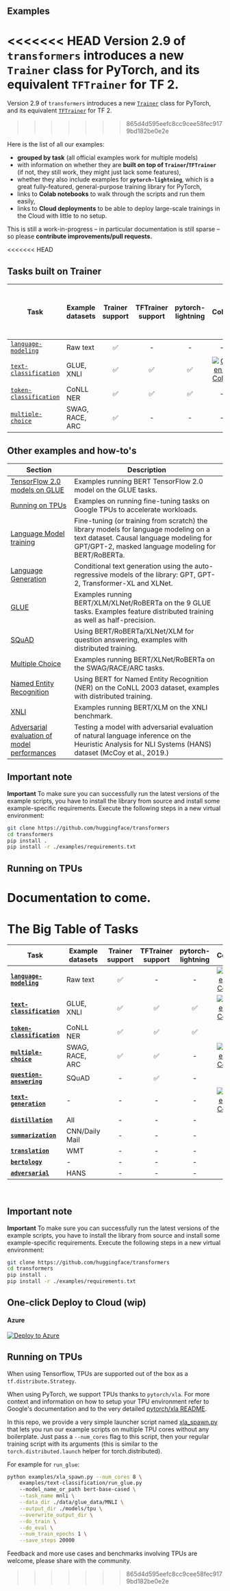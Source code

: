 ## Examples

<<<<<<< HEAD
Version 2.9 of `transformers` introduces a new `Trainer` class for PyTorch, and its equivalent `TFTrainer` for TF 2.
=======
Version 2.9 of `transformers` introduces a new [`Trainer`](https://github.com/huggingface/transformers/blob/master/src/transformers/trainer.py) class for PyTorch, and its equivalent [`TFTrainer`](https://github.com/huggingface/transformers/blob/master/src/transformers/trainer_tf.py) for TF 2.
>>>>>>> 865d4d595eefc8cc9cee58fec9179bd182be0e2e

Here is the list of all our examples:
- **grouped by task** (all official examples work for multiple models)
- with information on whether they are **built on top of `Trainer`/`TFTrainer`** (if not, they still work, they might just lack some features),
- whether they also include examples for **`pytorch-lightning`**, which is a great fully-featured, general-purpose training library for PyTorch,
- links to **Colab notebooks** to walk through the scripts and run them easily,
- links to **Cloud deployments** to be able to deploy large-scale trainings in the Cloud with little to no setup.

This is still a work-in-progress – in particular documentation is still sparse – so please **contribute improvements/pull requests.**


<<<<<<< HEAD
## Tasks built on Trainer

| Task | Example datasets | Trainer support | TFTrainer support | pytorch-lightning | Colab | One-click Deploy to Azure (wip) | 
|---|---|:---:|:---:|:---:|:---:|:---:|
| [`language-modeling`](./language-modeling) | Raw text | ✅ | - | - | - | - |
| [`text-classification`](./text-classification) | GLUE, XNLI | ✅ | ✅ | ✅ | [![Open In Colab](https://colab.research.google.com/assets/colab-badge.svg)](https://colab.research.google.com/github/huggingface/transformers/blob/master/notebooks/trainer/01_text_classification.ipynb) | [![Deploy to Azure](https://aka.ms/deploytoazurebutton)](https://portal.azure.com/#create/Microsoft.Template/uri/https%3A%2F%2Fraw.githubusercontent.com%2FAzure%2Fazure-quickstart-templates%2Fmaster%2F101-storage-account-create%2Fazuredeploy.json) |
| [`token-classification`](./token-classification) | CoNLL NER | ✅ | ✅ | ✅ | - | - |
| [`multiple-choice`](./multiple-choice) | SWAG, RACE, ARC | ✅ | - | - | - | - |



## Other examples and how-to's

| Section | Description |
|---|---|
| [TensorFlow 2.0 models on GLUE](./text-classification) | Examples running BERT TensorFlow 2.0 model on the GLUE tasks. |
| [Running on TPUs](#running-on-tpus) | Examples on running fine-tuning tasks on Google TPUs to accelerate workloads. |
| [Language Model training](./language-modeling) | Fine-tuning (or training from scratch) the library models for language modeling on a text dataset. Causal language modeling for GPT/GPT-2, masked language modeling for BERT/RoBERTa. |
| [Language Generation](./text-generation) | Conditional text generation using the auto-regressive models of the library: GPT, GPT-2, Transformer-XL and XLNet. |
| [GLUE](./text-classification) | Examples running BERT/XLM/XLNet/RoBERTa on the 9 GLUE tasks. Examples feature distributed training as well as half-precision. |
| [SQuAD](./question-answering) | Using BERT/RoBERTa/XLNet/XLM for question answering, examples with distributed training. |
| [Multiple Choice](./multiple-choice) | Examples running BERT/XLNet/RoBERTa on the SWAG/RACE/ARC tasks. |
| [Named Entity Recognition](./token-classification) | Using BERT for Named Entity Recognition (NER) on the CoNLL 2003 dataset, examples with distributed training. |
| [XNLI](./text-classification) | Examples running BERT/XLM on the XNLI benchmark. |
| [Adversarial evaluation of model performances](./adversarial) | Testing a model with adversarial evaluation of natural language inference on the Heuristic Analysis for NLI Systems (HANS) dataset (McCoy et al., 2019.) |

## Important note

**Important**
To make sure you can successfully run the latest versions of the example scripts, you have to install the library from source and install some example-specific requirements.
Execute the following steps in a new virtual environment:

```bash
git clone https://github.com/huggingface/transformers
cd transformers
pip install .
pip install -r ./examples/requirements.txt
```

## Running on TPUs

Documentation to come.
=======
# The Big Table of Tasks

| Task | Example datasets | Trainer support | TFTrainer support | pytorch-lightning | Colab
|---|---|:---:|:---:|:---:|:---:|
| [**`language-modeling`**](./language-modeling)       | Raw text        | ✅ | -  | -  | [![Open In Colab](https://colab.research.google.com/assets/colab-badge.svg)](https://colab.research.google.com/github/huggingface/blog/blob/master/notebooks/01_how_to_train.ipynb)
| [**`text-classification`**](./text-classification)   | GLUE, XNLI      | ✅ | ✅ | ✅ | [![Open In Colab](https://colab.research.google.com/assets/colab-badge.svg)](https://colab.research.google.com/github/huggingface/blog/blob/master/notebooks/trainer/01_text_classification.ipynb)
| [**`token-classification`**](./token-classification) | CoNLL NER       | ✅ | ✅ | ✅ | -
| [**`multiple-choice`**](./multiple-choice)           | SWAG, RACE, ARC | ✅ | ✅ | -  | [![Open In Colab](https://colab.research.google.com/assets/colab-badge.svg)](https://colab.research.google.com/github/ViktorAlm/notebooks/blob/master/MPC_GPU_Demo_for_TF_and_PT.ipynb)
| [**`question-answering`**](./question-answering)     | SQuAD           | -  | ✅ | -  | -
| [**`text-generation`**](./text-generation)     | -           | -  | - | -  | [![Open In Colab](https://colab.research.google.com/assets/colab-badge.svg)](https://colab.research.google.com/github/huggingface/blog/blob/master/notebooks/02_how_to_generate.ipynb)
| [**`distillation`**](./distillation)       | All               | -  | -  | -  | -
| [**`summarization`**](./summarization)     | CNN/Daily Mail    | -  | -  | -  | -
| [**`translation`**](./translation)         | WMT               | -  | -  | -  | -
| [**`bertology`**](./bertology)             | -                 | -  | -  | -  | -
| [**`adversarial`**](./adversarial)         | HANS              | -  | -  | -  | -


<br>

## Important note

**Important**
To make sure you can successfully run the latest versions of the example scripts, you have to install the library from source and install some example-specific requirements.
Execute the following steps in a new virtual environment:

```bash
git clone https://github.com/huggingface/transformers
cd transformers
pip install .
pip install -r ./examples/requirements.txt
```

## One-click Deploy to Cloud (wip)

#### Azure

[![Deploy to Azure](https://aka.ms/deploytoazurebutton)](https://portal.azure.com/#create/Microsoft.Template/uri/https%3A%2F%2Fraw.githubusercontent.com%2FAzure%2Fazure-quickstart-templates%2Fmaster%2F101-storage-account-create%2Fazuredeploy.json)

## Running on TPUs

When using Tensorflow, TPUs are supported out of the box as a `tf.distribute.Strategy`.

When using PyTorch, we support TPUs thanks to `pytorch/xla`. For more context and information on how to setup your TPU environment refer to Google's documentation and to the
very detailed [pytorch/xla README](https://github.com/pytorch/xla/blob/master/README.md).

In this repo, we provide a very simple launcher script named [xla_spawn.py](./xla_spawn.py) that lets you run our example scripts on multiple TPU cores without any boilerplate.
Just pass a `--num_cores` flag to this script, then your regular training script with its arguments (this is similar to the `torch.distributed.launch` helper for torch.distributed).

For example for `run_glue`:

```bash
python examples/xla_spawn.py --num_cores 8 \
	examples/text-classification/run_glue.py
	--model_name_or_path bert-base-cased \
	--task_name mnli \
	--data_dir ./data/glue_data/MNLI \
	--output_dir ./models/tpu \
	--overwrite_output_dir \
	--do_train \
	--do_eval \
	--num_train_epochs 1 \
	--save_steps 20000
```

Feedback and more use cases and benchmarks involving TPUs are welcome, please share with the community.
>>>>>>> 865d4d595eefc8cc9cee58fec9179bd182be0e2e
